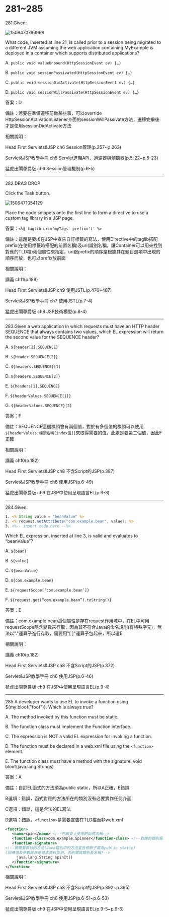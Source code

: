 281~285
========================

281.Given:

![1506470796998](../media/18797.jpeg)

What code, inserted at line 21, is called prior to a session being migrated to a different JVM
assuming the web application containing MyExample is deployed in a container which supports
distributed applications?

A. `public void valueUnbound(HttpSessionEvent ev) {…}`

B. `public void sessionPassivated(HttpSessionEvent ev) {…}`

C. `public void sessionDidActivate(HttpSessionEvent ev) {…}`

D. `public void sessionWillPassivate(HttpSessionEvent ev) {…}`

<!--sec data-title="解析" data-id="section281_2" data-collapse=true ces-->
答案：D

備註：若要在準備遷移前做某些事，可以override HttpSessionActivationListener介面的sessionWillPassivate方法，遷移完畢後才是使用sessionDidActivate方法

相關說明：

Head First Servlets&JSP ch6 Session管理(p.257~p.263)

Servlet&JSP教學手冊 ch5 Servlet進階API、過濾器與傾聽器(p.5-22~p.5-23)

猛虎出閘尊爵版 ch6 Session管理機制(p.6-5)
<!--endsec-->

---
282.DRAG DROP

Click the Task button.

![1506471054129](../media/25405.jpeg)

Place the code snippets onto the first line to form a directive to use a custom tag library in a JSP page.

<!--sec data-title="解析" data-id="section282_2" data-collapse=true ces-->
答案：`<%@ taglib uri='myTags' prefix='t' %>`

備註：這題是要求在JSP中宣告自訂標籤的寫法，使用Directive中的taglib搭配prefix(在使用標籤時搭配的前置名稱)及uri(識別名稱，讓Container可以用來找到對應的TLD檔)兩個屬性來指定，uri跟prefix的順序是根據其在題目選項中出現的順序而放，也可以prefix放前面

相關說明：

講義 ch11(p.189)

Head First Servlets&JSP ch9 使用JSTL(p.476~487)

Servlet&JSP教學手冊 ch7 使用JSTL(p.7-4)

猛虎出閘尊爵版 ch8 JSP技術模型(p.8-4)
<!--endsec-->

---
283.Given a web application in which requests must have an HTTP header SEQUENCE that always
contains two values, which EL expression will return the second value for the SEQUENCE
header?

A. `${header[2].SEQUENCE}`

B. `${header.SEQUENCE[2]}`

C. `${headers.SEQUENCE}[1]`

D. `${headers.SEQUENCE[2]}`

E. `${headers[1].SEQUENCE}`

F.  `${headerValues.SEQUENCE[1]}`

G. `${headerValues.SEQUENCE}[2]`

<!--sec data-title="解析" data-id="section283_2" data-collapse=true ces-->
答案：F

備註：SEQUENCE這個標頭會有兩個值，對於有多個值的標頭可以使用`${headerValues.標頭名稱[index值]}`來取得需要的值，此處是要第二個值，因此F正確

相關說明：

講義 ch10(p.182)

Head First Servlets&JSP ch8 不含Script的JSP(p.387)

Servlet&JSP教學手冊 ch6 使用JSP(p.6-49)

猛虎出閘尊爵版 ch9 在JSP中使用呈現語言EL(p.9-3)
<!--endsec-->

---
284.Given:

```jsp
1. <% String value = "beanValue" %>
2. <% request.setAttribute("com.example.bean", value); %>
3. <%-- insert code here --%>
```

Which EL expression, inserted at line 3, is valid and evaluates to “beanValue”?

A. `${bean}`

B. `${value}`

C. `${beanValue}`

D. `${com.example.bean}`

E. `${requestScope[‘com.example.bean’]}`

F. `${request.get(“com.example.bean”).toString()}`

<!--sec data-title="解析" data-id="section284_2" data-collapse=true ces-->
答案：E

備註：com.example.bean這個屬性是存在request作用域中，在EL中可用requestScope隱含變數來存取，因為其不符合Java的命名規則(有特殊字元)，無法以"."運算子進行存取，需要用"[ ]"運算子包起來，所以選E

相關說明：

講義 ch10(p.182)

Head First Servlets&JSP ch8 不含Script的JSP(p.372)

Servlet&JSP教學手冊 ch6 使用JSP(p.6-46)

猛虎出閘尊爵版 ch9 在JSP中使用呈現語言EL(p.9-4)
<!--endsec-->

---
285.A developer wants to use EL to invoke a function using ${my:bloof("foof")}. Which is always true?

A. The method invoked by this function must be static.

B. The function class must implement the Function interface.

C. The expression is NOT a valid EL expression for invoking a function.

D. The function must be declared in a web.xml file using the `<function>` element.

E. The function class must have a method with the signature: void bloof(java.lang.Strings)

<!--sec data-title="解析" data-id="section285_2" data-collapse=true ces-->
答案：A

備註：自訂EL函式的方法須為public static，所以A正確，E錯誤

B選項：錯誤，函式對應的方法所在的類別沒有必要實作任何介面

C選項：錯誤，這是合法的EL寫法

D選項：錯誤，`<function>`是需要宣告在TLD檔而非web.xml

```xml
<function> 
   <name>spin</name> <!--在網頁上使用的函式名稱-->
   <function-class>com.example.Spinner</function-class> <!--對應的類別長名稱-->
   <function-signature> 
<!--實際要執行的方法(Java類別中的方法宣告修飾子需為public static)
(回傳值及參數除非是基本資料型別，否則需寫類別長名稱)-->
     java.lang.String spinIt() 
   </function-signature> 
</function> 
```

相關說明：

Head First Servlets&JSP ch8 不含Script的JSP(p.392~p.395)

Servlet&JSP教學手冊 ch6 使用JSP(p.6-51~p.6-53)

猛虎出閘尊爵版 ch9 在JSP中使用呈現語言EL(p.9-5~p.9-6)
<!--endsec-->